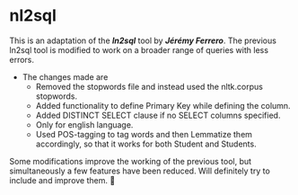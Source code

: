 # nl2sql

This is an adaptation of the ***ln2sql*** tool by  ***Jérémy Ferrero***. The previous ln2sql tool is modified to work on a broader range of queries with less errors.

* The changes made are
    * Removed the stopwords file and instead used the nltk.corpus stopwords.
    * Added functionality to define Primary Key while defining the column.
    * Added DISTINCT SELECT clause if no SELECT columns specified.
    * Only for english language.
    * Used POS-tagging to tag words and then Lemmatize them accordingly, so that it works for both Student and Students.

Some modifications improve the working of the previous tool, but simultaneously a few features have been reduced. Will definitely try to include and improve them. :facepunch:
